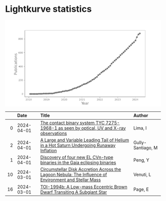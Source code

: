
<h1>Lightkurve statistics</h1>

![publications](out/lightkurve-publications.png)  

|    | Date       | Title                                                                                                                                                                  | Author            |
|---:|:-----------|:-----------------------------------------------------------------------------------------------------------------------------------------------------------------------|:------------------|
|  0 | 2024-04-01 | [The contact binary system TYC 7275-1968-1 as seen by optical, UV and X-ray observations](https://ui.adsabs.harvard.edu/abs/2024NewA..10702145L/abstract)              | Lima, I           |
|  2 | 2024-04-01 | [A Large and Variable Leading Tail of Helium in a Hot Saturn Undergoing Runaway Inflation](https://ui.adsabs.harvard.edu/abs/2024AJ....167..142G/abstract)             | Gully-Santiago, M |
|  1 | 2024-04-01 | [Discovery of four new EL CVn-type binaries in the Gaia eclipsing binaries](https://ui.adsabs.harvard.edu/abs/2024NewA..10702153P/abstract)                            | Peng, Y           |
| 10 | 2024-03-01 | [Circumstellar Disk Accretion Across the Lagoon Nebula: The Influence of Environment and Stellar Mass](https://ui.adsabs.harvard.edu/abs/2024AJ....167..120V/abstract) | Venuti, L         |
| 16 | 2024-03-01 | [TOI-1994b: A Low-mass Eccentric Brown Dwarf Transiting A Subgiant Star](https://ui.adsabs.harvard.edu/abs/2024AJ....167..109P/abstract)                               | Page, E           |
    